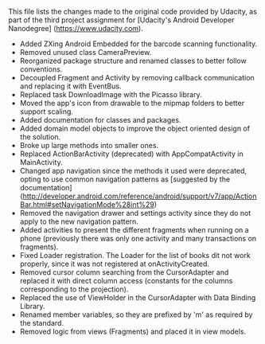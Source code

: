 This file lists the changes made to the original code provided by Udacity,
as part of the third project assignment for [Udacity's Android Developer Nanodegree]
(https://www.udacity.com).

* Added ZXing Android Embedded for the barcode scanning functionality.
* Removed unused class CameraPreview.
* Reorganized package structure and renamed classes to better follow conventions.
* Decoupled Fragment and Activity by removing callback communication and
  replacing it with EventBus.
* Replaced task DownloadImage with the Picasso library.
* Moved the app's icon from drawable to the mipmap folders to better support
  scaling.
* Added documentation for classes and packages.
* Added domain model objects to improve the object oriented design of the
  solution.
* Broke up large methods into smaller ones.
* Replaced ActionBarActivity (deprecated) with AppCompatActivity in MainActivity.
* Changed app navigation since the methods it used were deprecated, opting
  to use common navigation patterns as [suggested by the documentation]
  (http://developer.android.com/reference/android/support/v7/app/ActionBar.html#setNavigationMode%28int%29)
* Removed the navigation drawer and settings activity since they do not apply
  to the new navigation pattern.
* Added activities to present the different fragments when running on a phone
  (previously there was only one activity and many transactions on fragments).
* Fixed Loader registration. The Loader for the list of books dit not work
  properly, since it was not registered at onActivityCreated.
* Removed cursor column searching from the CursorAdapter and replaced it with
  direct column access (constants for the columns corresponding to the projection).
* Replaced the use of ViewHolder in the CursorAdapter with Data Binding Library.
* Renamed member variables, so they are prefixed by 'm' as required by the standard.
* Removed logic from views (Fragments) and placed it in view models.
